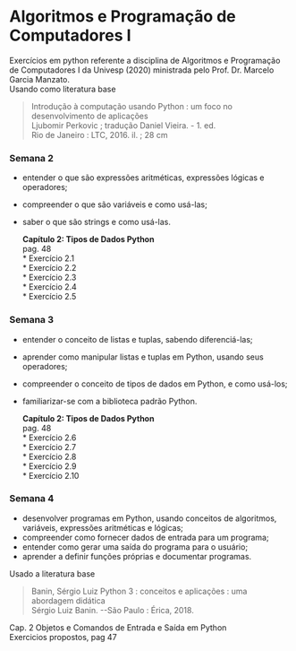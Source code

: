 # Algoritmos e Programação de Computadores I  

Exercícios em python referente a disciplina de Algoritmos e Programação de Computadores I da Univesp (2020) ministrada pelo Prof. Dr. Marcelo Garcia Manzato.  
Usando como literatura base  

>Introdução à computação usando Python : um foco no desenvolvimento de aplicações  
>Ljubomir Perkovic ; tradução Daniel Vieira. - 1. ed.  
>Rio de Janeiro : LTC, 2016. il. ; 28 cm

### Semana 2

  - entender o que são expressões aritméticas, expressões lógicas e operadores;
  - compreender o que são variáveis e como usá-las;
  - saber o que são strings e como usá-las.
  
       **Capítulo 2: Tipos de Dados Python**  
         pag. 48  
          * Exercício 2.1  
          * Exercício 2.2  
          * Exercício 2.3  
          * Exercício 2.4  
          * Exercício 2.5  
   
### Semana 3 

  - entender o conceito de listas e tuplas, sabendo diferenciá-las;
  - aprender como manipular listas e tuplas em Python, usando seus operadores;
  - compreender o conceito de tipos de dados em Python, e como usá-los;
  - familiarizar-se com a biblioteca padrão Python.

       **Capítulo 2: Tipos de Dados Python**  
         pag. 48  
          * Exercício 2.6  
          * Exercício 2.7  
          * Exercício 2.8  
          * Exercício 2.9  
          * Exercício 2.10  
          
### Semana 4

  - desenvolver programas em Python, usando conceitos de algoritmos, variáveis, expressões aritméticas e lógicas;
  - compreender como fornecer dados de entrada para um programa;
  - entender como gerar uma saída do programa para o usuário;
  - aprender a definir funções próprias e documentar programas.

Usado a literatura base
 > Banin, Sérgio Luiz Python 3 : conceitos e aplicações : uma abordagem didática  
 > Sérgio Luiz Banin. --São Paulo : Érica, 2018. 
 
 Cap. 2 Objetos e Comandos de Entrada e Saída em Python  
 Exercicios propostos, pag 47


